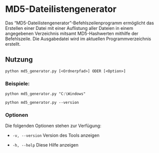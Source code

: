 # MD5-Dateilistengenerator
Das “MD5-Dateilistengenerator”-Befehlszeilenprogramm ermöglicht das Erstellen einer Datei mit einer Auflistung aller Dateien in einem angegebenen Verzeichnis mitsamt MD5-Hashwerten mithilfe der Befehlszeile. Die Ausgabedatei wird im aktuellen Programmverzeichnis erstellt.

## Nutzung
`python md5_generator.py [<Ordnerpfad>] ODER [<Option>]`

### Beispiele:
`python md5_generator.py "C:\Windows"`

`python md5_generator.py --version` 

### Optionen
Die folgenden Optionen stehen zur Verfügung:

- `-v, --version`    Version des Tools anzeigen

- `-h, --help`       Diese Hilfe anzeigen
